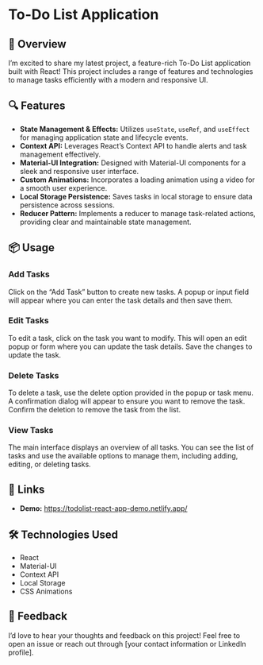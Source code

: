 # To-Do List Application

## 🚀 Overview

I’m excited to share my latest project, a feature-rich To-Do List application built with React! This project includes a range of features and technologies to manage tasks efficiently with a modern and responsive UI.

## 🔍 Features

- **State Management & Effects:** Utilizes `useState`, `useRef`, and `useEffect` for managing application state and lifecycle events.
- **Context API:** Leverages React’s Context API to handle alerts and task management effectively.
- **Material-UI Integration:** Designed with Material-UI components for a sleek and responsive user interface.
- **Custom Animations:** Incorporates a loading animation using a video for a smooth user experience.
- **Local Storage Persistence:** Saves tasks in local storage to ensure data persistence across sessions.
- **Reducer Pattern:** Implements a reducer to manage task-related actions, providing clear and maintainable state management.

## 📦 Usage

### Add Tasks

Click on the “Add Task” button to create new tasks. A popup or input field will appear where you can enter the task details and then save them.

### Edit Tasks

To edit a task, click on the task you want to modify. This will open an edit popup or form where you can update the task details. Save the changes to update the task.

### Delete Tasks

To delete a task, use the delete option provided in the popup or task menu. A confirmation dialog will appear to ensure you want to remove the task. Confirm the deletion to remove the task from the list.

### View Tasks

The main interface displays an overview of all tasks. You can see the list of tasks and use the available options to manage them, including adding, editing, or deleting tasks.

## 🔗 Links

- **Demo:** https://todolist-react-app-demo.netlify.app/

## 🛠 Technologies Used

- React
- Material-UI
- Context API
- Local Storage
- CSS Animations


## 📢 Feedback

I’d love to hear your thoughts and feedback on this project! Feel free to open an issue or reach out through [your contact information or LinkedIn profile].
